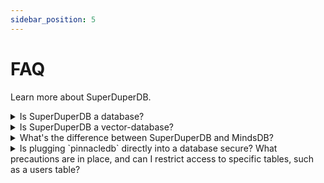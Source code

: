 ```yaml
---
sidebar_position: 5
---
```


# FAQ
Learn more about SuperDuperDB.

<details>
<summary>Is SuperDuperDB a database?</summary>

No, SuperDuperDB is not a traditional standalone database. Instead, it is a versatile Python framework or tool designed to seamlessly integrate artificial intelligence capabilities into various databases. It supports a wide range of databases, including but not limited to MongoDB, MySQL, Postgres, and more. The focus is on enhancing database functionality with AI features rather than serving as a standalone database solution.
</details>

<details>
<summary>Is SuperDuperDB a vector-database?</summary>

No, SuperDuperDB is not a vector-database. It is a versatile Python framework that excels in bringing AI into your favorite database.
</details>

<details>
<summary>What's the difference between SuperDuperDB and MindsDB?</summary>

The main differences between SuperDuperDB and MindsDB are outlined below:

1. **Developer Experience:**
   - **MindsDB:** Requires learning a new language created by MindsDB.
   - **SuperDuperDB:** Only requires proficiency in Python and familiar database query languages/operators.

2. **Integration with Python Ecosystem:**
   - **MindsDB:** Utilizes a cloaked connection between data sources and Python models.
   - **SuperDuperDB:** Offers full transparency in the notebook, allowing for granular output inspection, debugging, and visualization within known Python environments and tools.

3. **Vector Search:**
   - **MindsDB:** Does not support native vector embedding, resulting in no natively supported vector search capability.
   - **SuperDuperDB:** Supports vectors in any format, including raw, and integrates various vector search solutions; this includes images and videos.

4. **Support for Flexible Data Types:**
   - **MindsDB:** Limited to handling text and numbers only.
   - **SuperDuperDB:** Supports any datatype, providing flexibility in managing diverse data types.

5. **Multi-Tenant (Multi Data Store):**
   - **MindsDB:** Does not separate data source, model registry, and metadata.
   - **SuperDuperDB:** Allows different locations for data stores, models, and metadata, facilitating multi-data store setups that can share the same models.

6. **Bringing Your Own Models:**
   - **MindsDB:** Requires rewriting and reorganization of your model when bringing your own models.
   - **SuperDuperDB:** Enables the use of your framework natively without requiring any adaptation when bringing your own models.
</details>


<details>
<summary>Is plugging `pinnacledb` directly into a database secure? What precautions are in place, and can I restrict access to specific tables, such as a users table?</summary>

To adhere to the principle of least privilege, SuperDuperDB requires read-only access to the tables you intend to `index`.

One option is maintaining your database as read-only and storing the index externally, such as on your filesystem. Alternatively, you can establish a new table dedicated to housing the index (e.g pinnacle_index). In this case, the requisite step would be granting us write access to that specific table.

For enhanced security, consider creating a new user specifically for SuperDuperDB. Grant this user read-only access to your data tables and read-write access exclusively to the `pinnacle_index` table.

If you value privacy as well, we recommend engaging in a more in-depth discussion within the project's Slack channel: [SuperDuperDB Slack](https://join.slack.com/t/pinnacledb/shared_invite/zt-1zuojj0k0-RjAYBs1TDsvEa7yaFGa6QA).

</details>
 